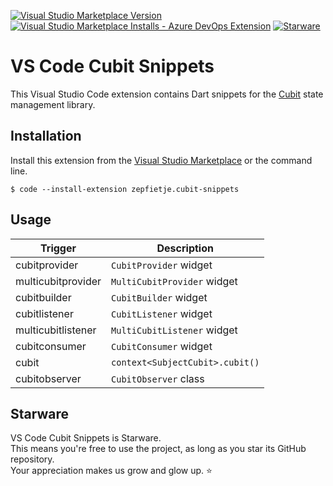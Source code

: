 [![Visual Studio Marketplace Version](https://img.shields.io/visual-studio-marketplace/v/zepfietje.cubit-snippets)](https://marketplace.visualstudio.com/items?itemName=zepfietje.cubit-snippets)
[![Visual Studio Marketplace Installs - Azure DevOps Extension](https://img.shields.io/visual-studio-marketplace/azure-devops/installs/total/zepfietje.cubit-snippets)](https://marketplace.visualstudio.com/items?itemName=zepfietje.cubit-snippets)
[![Starware](https://img.shields.io/badge/Starware-⭐-black?labelColor=f9b00d)](https://github.com/zepfietje/starware)

# VS Code Cubit Snippets

This Visual Studio Code extension contains Dart snippets for the [Cubit](https://github.com/felangel/cubit) state management library.

## Installation

Install this extension from the [Visual Studio Marketplace](https://marketplace.visualstudio.com/items?itemName=zepfietje.cubit-snippets) or the command line.

```console
$ code --install-extension zepfietje.cubit-snippets
```

## Usage

| Trigger            | Description                     |
| ------------------ | ------------------------------- |
| cubitprovider      | `CubitProvider` widget          |
| multicubitprovider | `MultiCubitProvider` widget     |
| cubitbuilder       | `CubitBuilder` widget           |
| cubitlistener      | `CubitListener` widget          |
| multicubitlistener | `MultiCubitListener` widget     |
| cubitconsumer      | `CubitConsumer` widget          |
| cubit              | `context<SubjectCubit>.cubit()` |
| cubitobserver      | `CubitObserver` class           |

## Starware

VS Code Cubit Snippets is Starware.  
This means you're free to use the project, as long as you star its GitHub repository.  
Your appreciation makes us grow and glow up. ⭐
